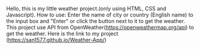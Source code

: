 Hello, this is my little weather project.(only using HTML, CSS and Javascript).
How to use: Enter the name of city or country (English name) to the input box and "Enter" or click the button next to it to get the weather.
This project use API from OpenWeather(https://openweathermap.org/api) to get the weather.
Here is the link to my project (https://san1577.github.io/Weather-App/)

